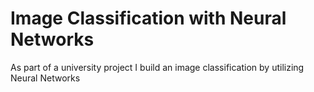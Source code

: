 # Image Classification with Neural Networks

As part of a university project I build an image classification by utilizing Neural Networks

